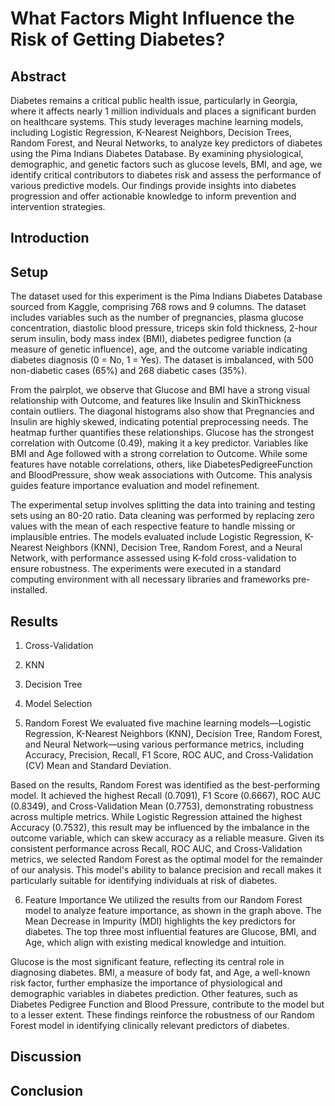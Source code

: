 # What Factors Might Influence the Risk of Getting Diabetes?

## Abstract
Diabetes remains a critical public health issue, particularly in Georgia, where it affects nearly 1 million individuals and places a significant burden on healthcare systems. This study leverages machine learning models, including Logistic Regression, K-Nearest Neighbors, Decision Trees, Random Forest, and Neural Networks, to analyze key predictors of diabetes using the Pima Indians Diabetes Database. By examining physiological, demographic, and genetic factors such as glucose levels, BMI, and age, we identify critical contributors to diabetes risk and assess the performance of various predictive models. Our findings provide insights into diabetes progression and offer actionable knowledge to inform prevention and intervention strategies.

## Introduction


## Setup
The dataset used for this experiment is the Pima Indians Diabetes Database sourced from Kaggle, comprising 768 rows and 9 columns. The dataset includes variables such as the number of pregnancies, plasma glucose concentration, diastolic blood pressure, triceps skin fold thickness, 2-hour serum insulin, body mass index (BMI), diabetes pedigree function (a measure of genetic influence), age, and the outcome variable indicating diabetes diagnosis (0 = No, 1 = Yes). The dataset is imbalanced, with 500 non-diabetic cases (65%) and 268 diabetic cases (35%).

From the pairplot, we observe that Glucose and BMI have a strong visual relationship with Outcome, and features like Insulin and SkinThickness contain outliers. The diagonal histograms also show that Pregnancies and Insulin are highly skewed, indicating potential preprocessing needs. The heatmap further quantifies these relationships. Glucose has the strongest correlation with Outcome (0.49), making it a key predictor. Variables like BMI and Age followed with a strong correlation to Outcome. While some features have notable correlations, others, like DiabetesPedigreeFunction and BloodPressure, show weak associations with Outcome. This analysis guides feature importance evaluation and model refinement.

The experimental setup involves splitting the data into training and testing sets using an 80-20 ratio. Data cleaning was performed by replacing zero values with the mean of each respective feature to handle missing or implausible entries. The models evaluated include Logistic Regression, K-Nearest Neighbors (KNN), Decision Tree, Random Forest, and a Neural Network, with performance assessed using K-fold cross-validation to ensure robustness. The experiments were executed in a standard computing environment with all necessary libraries and frameworks pre-installed.


## Results
1. Cross-Validation

2. KNN

3. Decision Tree

4. Model Selection

5. Random Forest
We evaluated five machine learning models—Logistic Regression, K-Nearest Neighbors (KNN), Decision Tree, Random Forest, and Neural Network—using various performance metrics, including Accuracy, Precision, Recall, F1 Score, ROC AUC, and Cross-Validation (CV) Mean and Standard Deviation.

Based on the results, Random Forest was identified as the best-performing model. It achieved the highest Recall (0.7091), F1 Score (0.6667), ROC AUC (0.8349), and Cross-Validation Mean (0.7753), demonstrating robustness across multiple metrics. While Logistic Regression attained the highest Accuracy (0.7532), this result may be influenced by the imbalance in the outcome variable, which can skew accuracy as a reliable measure.
Given its consistent performance across Recall, ROC AUC, and Cross-Validation metrics, we selected Random Forest as the optimal model for the remainder of our analysis. This model's ability to balance precision and recall makes it particularly suitable for identifying individuals at risk of diabetes.

6. Feature Importance
We utilized the results from our Random Forest model to analyze feature importance, as shown in the graph above. The Mean Decrease in Impurity (MDI) highlights the key predictors for diabetes. The top three most influential features are Glucose, BMI, and Age, which align with existing medical knowledge and intuition.

Glucose is the most significant feature, reflecting its central role in diagnosing diabetes. BMI, a measure of body fat, and Age, a well-known risk factor, further emphasize the importance of physiological and demographic variables in diabetes prediction. Other features, such as Diabetes Pedigree Function and Blood Pressure, contribute to the model but to a lesser extent. These findings reinforce the robustness of our Random Forest model in identifying clinically relevant predictors of diabetes.

## Discussion


## Conclusion
